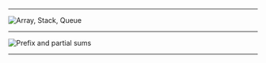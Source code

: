 <hr>

![Array, Stack, Queue](https://d3pdqc0wehtytt.cloudfront.net/courses/033accad-569c-4f04-a968-5511a671e015.png)

<hr>

![Prefix and partial sums](https://github.com/Mehul237/A2Z-DSA-Course/assets/117193057/7e8346be-51d6-4ac7-a75c-075d0591696d)

<hr>
